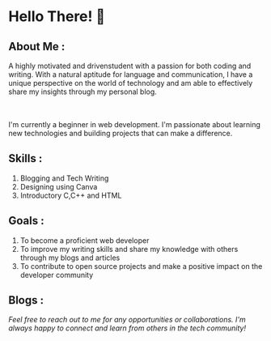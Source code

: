 # Hello There! 👋

## About Me :
A highly motivated and drivenstudent with a passion for both coding and writing. With a natural aptitude for language and communication, I have a unique perspective on the world of technology and am able to effectively share my insights through my personal blog. 

<br><br>
I'm currently a beginner in web development. I'm passionate about learning new technologies and building projects that can make a difference.

## Skills :
1. Blogging and Tech Writing
2. Designing using Canva
3. Introductory C,C++ and HTML

## Goals :
1. To become a proficient web developer
2. To improve my writing skills and share my knowledge with others through my blogs and articles
3. To contribute to open source projects and make a positive impact on the developer community

## Blogs :

*Feel free to reach out to me for any opportunities or collaborations. I'm always happy to connect and learn from others in the tech community!*





